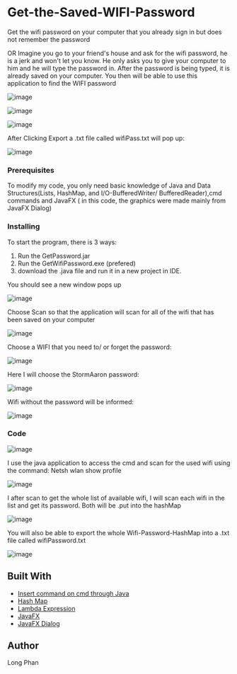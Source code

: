# Get-the-Saved-WIFI-Password
Get the wifi password on your computer that you already sign in but does not remember the password 

OR Imagine you go to your friend's house and ask for the wifi password, he is a jerk and won't let you know. He only asks you to give your 
computer to him and he will type the password in. After the password is being typed, it is already saved on your computer. You then will be able to 
use this application to find the WIFI password


![image](https://user-images.githubusercontent.com/44376091/51504178-7a8df600-1d94-11e9-90c1-3ef741a89874.png)

![image](https://user-images.githubusercontent.com/44376091/51504204-96919780-1d94-11e9-86bc-540678c2eb35.png)


![image](https://user-images.githubusercontent.com/44376091/51504212-9f826900-1d94-11e9-9eb3-dd455903843c.png)

After Clicking Export a .txt file called wifiPass.txt will pop up:

![image](https://user-images.githubusercontent.com/44376091/51505450-4ec23e80-1d9b-11e9-9e27-9a3bef657d0e.png)



### Prerequisites

To modify my code, you only need basic knowledge of Java and Data Structures(Lists, HashMap, and I/O-BufferedWriter/ BufferedReader),cmd commands and JavaFX ( in this code, the graphics were made mainly from JavaFX Dialog)

### Installing

To start the program, there is 3 ways:
1. Run the GetPassword.jar
2. Run the GetWifiPassword.exe (prefered)
3. download the .java file and run it in a new project in IDE.

You should see a new window pops up

![image](https://user-images.githubusercontent.com/44376091/51504178-7a8df600-1d94-11e9-90c1-3ef741a89874.png)

Choose Scan so that the application will scan for all of the wifi that has been saved on your computer

![image](https://user-images.githubusercontent.com/44376091/51504204-96919780-1d94-11e9-86bc-540678c2eb35.png)

Choose a WIFI that you need to/ or forget the password:

![image](https://user-images.githubusercontent.com/44376091/51504368-7910fd80-1d95-11e9-9843-338de3f172cd.png)


Here I will choose the StormAaron password:

![image](https://user-images.githubusercontent.com/44376091/51505466-6e596700-1d9b-11e9-81ad-ed4386fac3da.png)



Wifi without the password will be informed:

![image](https://user-images.githubusercontent.com/44376091/51504398-a8276f00-1d95-11e9-86ba-f7597fe1dc2c.png)



### Code
![image](https://user-images.githubusercontent.com/44376091/51504462-fa689000-1d95-11e9-90b9-b6c23a641c2b.png)


I use the java application to access the cmd and scan for the used wifi using the command: Netsh wlan show profile

![image](https://user-images.githubusercontent.com/44376091/51504555-7bc02280-1d96-11e9-9467-c4636a59ea08.png)
 
 I after scan to get the whole list of available wifi, I will scan each wifi in the list and get its password. Both will be .put into the hashMap
 
 
![image](https://user-images.githubusercontent.com/44376091/51504629-ccd01680-1d96-11e9-971e-5d13bca34139.png)

You will also be able to export the whole Wifi-Password-HashMap into a .txt file called wifiPassword.txt

![image](https://user-images.githubusercontent.com/44376091/51505341-e2473f80-1d9a-11e9-97ed-f86967488e41.png)


 
## Built With
* [Insert command on cmd through Java](https://www.geeksforgeeks.org/java-program-open-command-prompt-insert-commands/)
* [Hash Map](https://docs.oracle.com/javase/8/docs/api/java/util/HashMap.html)
* [Lambda Expression](https://docs.oracle.com/javase/tutorial/java/javaOO/lambdaexpressions.html)
* [JavaFX](https://docs.oracle.com/javase/8/javafx/get-started-tutorial/jfx-overview.htm)
* [JavaFX Dialog](https://docs.oracle.com/javase/8/javafx/api/javafx/scene/control/Dialog.html)


## Author
  Long Phan 
